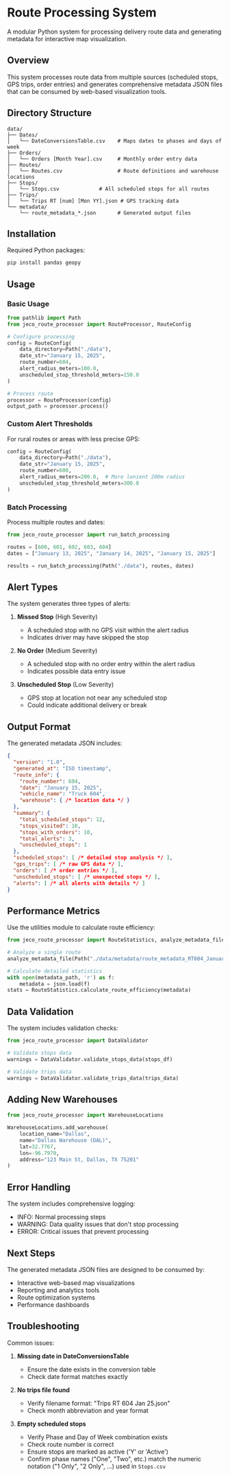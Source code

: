 # Route Processing System

A modular Python system for processing delivery route data and generating metadata for interactive map visualization.

## Overview

This system processes route data from multiple sources (scheduled stops, GPS trips, order entries) and generates comprehensive metadata JSON files that can be consumed by web-based visualization tools.

## Directory Structure

```
data/
├── Dates/
│   └── DateConversionsTable.csv    # Maps dates to phases and days of week
├── Orders/
│   └── Orders [Month Year].csv     # Monthly order entry data
├── Routes/
│   └── Routes.csv                  # Route definitions and warehouse locations
├── Stops/
│   └── Stops.csv             # All scheduled stops for all routes
├── Trips/
│   └── Trips RT [num] [Mon YY].json # GPS tracking data
└── metadata/
    └── route_metadata_*.json       # Generated output files
```

## Installation

Required Python packages:
```bash
pip install pandas geopy
```

## Usage

### Basic Usage

```python
from pathlib import Path
from jeco_route_processor import RouteProcessor, RouteConfig

# Configure processing
config = RouteConfig(
    data_directory=Path("./data"),
    date_str="January 15, 2025",
    route_number=604,
    alert_radius_meters=100.0,
    unscheduled_stop_threshold_meters=150.0
)

# Process route
processor = RouteProcessor(config)
output_path = processor.process()
```

### Custom Alert Thresholds

For rural routes or areas with less precise GPS:
```python
config = RouteConfig(
    data_directory=Path("./data"),
    date_str="January 15, 2025",
    route_number=600,
    alert_radius_meters=200.0,  # More lenient 200m radius
    unscheduled_stop_threshold_meters=300.0
)
```

### Batch Processing

Process multiple routes and dates:
```python
from jeco_route_processor import run_batch_processing

routes = [600, 601, 602, 603, 604]
dates = ["January 13, 2025", "January 14, 2025", "January 15, 2025"]

results = run_batch_processing(Path("./data"), routes, dates)
```

## Alert Types

The system generates three types of alerts:

1. **Missed Stop** (High Severity)
   - A scheduled stop with no GPS visit within the alert radius
   - Indicates driver may have skipped the stop

2. **No Order** (Medium Severity)
   - A scheduled stop with no order entry within the alert radius
   - Indicates possible data entry issue

3. **Unscheduled Stop** (Low Severity)
   - GPS stop at location not near any scheduled stop
   - Could indicate additional delivery or break

## Output Format

The generated metadata JSON includes:

```json
{
  "version": "1.0",
  "generated_at": "ISO timestamp",
  "route_info": {
    "route_number": 604,
    "date": "January 15, 2025",
    "vehicle_name": "Truck 604",
    "warehouse": { /* location data */ }
  },
  "summary": {
    "total_scheduled_stops": 12,
    "stops_visited": 10,
    "stops_with_orders": 10,
    "total_alerts": 3,
    "unscheduled_stops": 1
  },
  "scheduled_stops": [ /* detailed stop analysis */ ],
  "gps_trips": [ /* raw GPS data */ ],
  "orders": [ /* order entries */ ],
  "unscheduled_stops": [ /* unexpected stops */ ],
  "alerts": [ /* all alerts with details */ ]
}
```

## Performance Metrics

Use the utilities module to calculate route efficiency:

```python
from jeco_route_processor import RouteStatistics, analyze_metadata_file

# Analyze a single route
analyze_metadata_file(Path("./data/metadata/route_metadata_RT604_January_15_2025.json"))

# Calculate detailed statistics
with open(metadata_path, 'r') as f:
    metadata = json.load(f)
stats = RouteStatistics.calculate_route_efficiency(metadata)
```

## Data Validation

The system includes validation checks:

```python
from jeco_route_processor import DataValidator

# Validate stops data
warnings = DataValidator.validate_stops_data(stops_df)

# Validate trips data
warnings = DataValidator.validate_trips_data(trips_data)
```

## Adding New Warehouses

```python
from jeco_route_processor import WarehouseLocations

WarehouseLocations.add_warehouse(
    location_name="Dallas",
    name="Dallas Warehouse (DAL)",
    lat=32.7767,
    lon=-96.7970,
    address="123 Main St, Dallas, TX 75201"
)
```

## Error Handling

The system includes comprehensive logging:
- INFO: Normal processing steps
- WARNING: Data quality issues that don't stop processing
- ERROR: Critical issues that prevent processing

## Next Steps

The generated metadata JSON files are designed to be consumed by:
- Interactive web-based map visualizations
- Reporting and analytics tools
- Route optimization systems
- Performance dashboards

## Troubleshooting

Common issues:

1. **Missing date in DateConversionsTable**
   - Ensure the date exists in the conversion table
   - Check date format matches exactly

2. **No trips file found**
   - Verify filename format: "Trips RT 604 Jan 25.json"
   - Check month abbreviation and year format

3. **Empty scheduled stops**
   - Verify Phase and Day of Week combination exists
   - Check route number is correct
   - Ensure stops are marked as active ('Y' or 'Active')
   - Confirm phase names ("One", "Two", etc.) match the numeric notation
     ("1 Only", "2 Only", ...) used in `Stops.csv`
